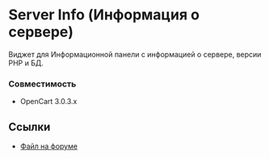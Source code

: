 # Server Info (Информация о сервере)

Виджет для Информационной панели с информацией о сервере, версии PHP и БД.

### Совместимость
- OpenCart 3.0.3.x

## Ссылки
- [Файл на форуме](https://forum.opencart.name/resources/113/)
